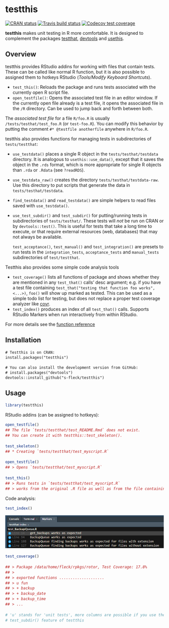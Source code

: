 
# testthis

<!-- badges: start -->

[![CRAN
status](http://www.r-pkg.org/badges/version/testthis)](https://cran.r-project.org/package=testthis)
[![Travis build
status](https://travis-ci.org/s-fleck/testthis.svg?branch=master)](https://travis-ci.org/s-fleck/testthis)
[![Codecov test
coverage](https://codecov.io/gh/s-fleck/testthis/branch/master/graph/badge.svg)](https://codecov.io/gh/s-fleck/testthis?branch=master)
<!-- badges: end -->

**testthis** makes unit testing in R more comfortable. It is designed to
complement the packages [testthat](https://github.com/r-lib/testthat),
[devtools](https://github.com/r-lib/devtools) and
[usethis](https://github.com/r-lib/usethis).

## Overview

testthis provides RStudio addins for working with files that contain
tests. These can be called like normal R function, but it is also
possible to assigned them to hotkeys RStudio (*Tools/Modify Keyboard
Shortcuts*).

  - `test_this()`: Reloads the package and runs tests associated with
    the currently open R script file.
  - `open_testfile()`: Opens the associated test file in an editor
    window. If the currently open file already is a test file, it opens
    the associated file in the `/R` directory. Can be used to jump back
    and forth between both.

The *associated test file* for a file `R/foo.R` is usually
`/tests/testhat/test_foo.R` (or `test-foo.R`). You can modify this
behavior by putting the comment `#* @testfile anotherfile` anywhere in
`R/foo.R`.

testthis also provides functions for managing tests in subdirectories of
`tests/testthat`:

  - `use_testdata()` places a single R object in the
    `tests/testhat/testdata` directory. It is analogous to
    `usethis::use_data()`, except that it saves the object in the `.rds`
    format, which is more appropriate for single R objects than `.rda`
    or `.Rdata` (see `?readRDS`).

  - `use_testdata_raw()` creates the directory
    `tests/testhat/testdata-raw`. Use this directory to put scripts that
    generate the data in `tests/testhat/testdata`.

  - `find_testdata()` and `read_testdata()` are simple helpers to read
    files saved with `use_testdata()`.

  - `use_test_subdir()` and `test_subdir()` for putting/running tests in
    subdirectories of `tests/testhat/`. These tests will *not* be run on
    CRAN or by `devtools::test()`. This is useful for tests that take a
    long time to execute, or that require external resources (web,
    databases) that may not always be available.
    
    `test_acceptance()`, `test_manual()` and `test_integration()` are
    presets to run tests in the `integration_tests`, `acceptance_tests`
    and `manual_tests` subdirectories of `test/testthat`.

Testthis also provides some simple code analysis tools

  - `test_coverage()` lists all functions of package and shows whether
    they are mentioned in any `test_that()` calls’ desc argument;
    e.g. if you have a test file containing `test_that("testing that
    function foo works", <...>)`, `foo()` will show up marked as tested.
    This can be used as a simple todo list for testing, but does not
    replace a proper test coverage analyzer like
    [covr](https://github.com/r-lib/covr).
  - `test_index()` produces an index of all `test_that()` calls.
    Supports RStudio Markers when run interactively from within RStudio.

For more details see the [function
reference](https://s-fleck.github.io/testthis/reference/index.html)

## Installation

    # Testthis is on CRAN:
    install.packages("testthis")
    
    # You can also install the development version from GitHub:
    # install.packages("devtools")
    devtools::install_github("s-fleck/testthis")

## Usage

``` r
library(testthis)
```

RStudio addins (can be assigned to hotkeys):

``` r
open_testfile()
## The file `tests/testthat/test_README.Rmd` does not exist. 
## You can create it with testthis::test_skeleton().

test_skeleton()
## * Creating `tests/testthat/test_myscript.R`

open_testfile()
## > Opens `tests/testthat/test_myscript.R`

test_this() 
## > Runs tests in `tests/testthat/test_myscript.R`
## > works from the original .R file as well as from the file containing the tests
```

Code analysis:

``` r
test_index()
```

![test-index](inst/img/test-index.png)

``` r
test_coverage()

## > Package /data/home/fleck/rpkgs/rotor, Test Coverage: 17.8%
## >
## > exported functions .................... 
## > u fun          
## > + backup       
## > + backup_date  
## > + backup_time  
## > ...

# 'u' stands for 'unit tests', more columns are possible if you use the 
# test_subdir() feature of testthis
```
